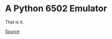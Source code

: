 # A Python 6502 Emulator

That is it.

[Source](<https://dailystuff.nl/projects/writing-a-6502-emulator-in-python>)

